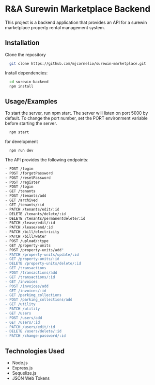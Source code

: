 
# R&A Surewin Marketplace Backend
This project is a backend application that provides an API for a surewin marketplace property rental management system.


## Installation

Clone the repository
```bash
  git clone https://github.com/mjcornelio/surewin-marketplace.git
```
Install dependencies: 

```bash
  cd surewin-backend
  npm install
```
## Usage/Examples

To start the server, run npm start. The server will listen on port 5000 by default. To change the port number, set the PORT environment variable before starting the server.

```bash
  npm start
```
for development
```bash
  npm run dev 
```

The API provides the following endpoints:
```bash
- POST /login
- POST /forgotPassword
- POST /resetPassword
- POST /register
- POST /login
- GET /tenants
- POST /tenants/add
- GET /archived
- GET /tenants/:id
- PATCH /tenants/edit/:id
- DELETE /tenants/delete/:id
- DELETE /tenants/permanentdelete/:id
- PATCH /lease/edit/:id
- PATCH /lease/end/:id
- PATCH /bill/electricity
- PATCH /bill/water
- POST /upload/:type
- GET /property-units
- POST /property-units/add"
- PATCH /property-units/update/:id
- GET /property-units/:id
- DELETE /property-units/delete/:id
- GET /transactions
- POST /transactions/add
- GET /transactions/:id
- GET /invoices
- POST /invoices/add
- GET /invoices/:id
- GET /parking_collections
- POST /parking_collections/add
- GET /utility
- PATCH /utility
- GET /users
- POST /users/add
- GET /users/:id
- PATCH /users/edit/:id
- DELETE /users/delete/:id
- PATCH /change-password/:id
```
## Technologies Used
- Node.js
- Express.js
- Sequelize.js
- JSON Web Tokens


